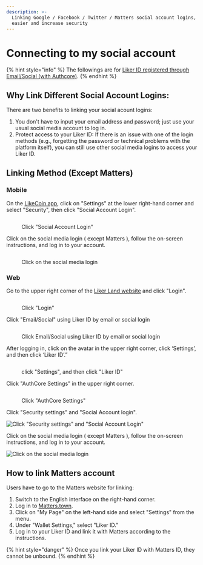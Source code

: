```yaml
---
description: >-
  Linking Google / Facebook / Twitter / Matters social account logins, login
  easier and increase security
---
```


# Connecting to my social account

{% hint style="info" %}
The followings are for [Liker ID registered through Email/Social (with Authcore)](./).
{% endhint %}

## Why Link Different Social Account Logins:

There are two benefits to linking your social acount logins:

1. You don't have to input your email address and password; just use your usual social media account to log in.
2. Protect access to your Liker ID: If there is an issue with one of the login methods (e.g., forgetting the password or technical problems with the platform itself), you can still use other social media logins to access your Liker ID.

## Linking Method (Except Matters)

### Mobile

On the [LikeCoin app](../../liker-land/download.md), click on "Settings" at the lower right-hand corner and select "Security", then click "Social Account Login".

<figure><img src="../../../.gitbook/assets/social-media-logins-mobile-en.png" alt=""><figcaption><p>Click "Social Account Login"</p></figcaption></figure>

Click on the social media login ( except Matters ), follow the on-screen instructions, and log in to your account.

<figure><img src="../../../.gitbook/assets/social-media-logins-mobile-settings-en.png" alt=""><figcaption><p>Click on the social media login</p></figcaption></figure>

### Web

Go to the upper right corner of the [Liker Land website](https://liker.land/en) and click "Login".

<figure><img src="../../../.gitbook/assets/Authcore 1-en.png" alt=""><figcaption><p>Click "Login"</p></figcaption></figure>

Click "Email/Social" using Liker ID by email or social login

<figure><img src="../../../.gitbook/assets/Authcore 3-en.png" alt=""><figcaption><p>Click Email/Social using Liker ID by email or social login</p></figcaption></figure>

After logging in, click on the avatar in the upper right corner, click ‘Settings’, and then click ‘Liker ID’.”

<figure><img src="../../../.gitbook/assets/Authcore Liker ID.png" alt=""><figcaption><p>click "Settings", and then click "Liker ID"</p></figcaption></figure>

Click "AuthCore Settings" in the upper right corner.

<figure><img src="../../../.gitbook/assets/Authcore settings-en.png" alt=""><figcaption><p>Click "AuthCore Settings"</p></figcaption></figure>

Click "Security settings" and "Social Account login".

![Click "Security settings" and "Social Account Login"](../../../.gitbook/assets/social-media-logins-1-en.png)

Click on the social media login ( except Matters ), follow the on-screen instructions, and log in to your account.

![Click on the social media login](../../../.gitbook/assets/social-media-logins-2-en.png)

## **How to link Matters account**

Users have to go to the Matters website for linking:

1. Switch to the English interface on the right-hand corner.
2. Log in to [Matters.town](https://matters.town/).
3. Click on "My Page" on the left-hand side and select "Settings" from the menu.
4. Under "Wallet Settings," select "Liker ID."
5. Log in to your Liker ID and link it with Matters according to the instructions.

{% hint style="danger" %}
Once you link your Liker ID with Matters ID, they cannot be unbound.
{% endhint %}
